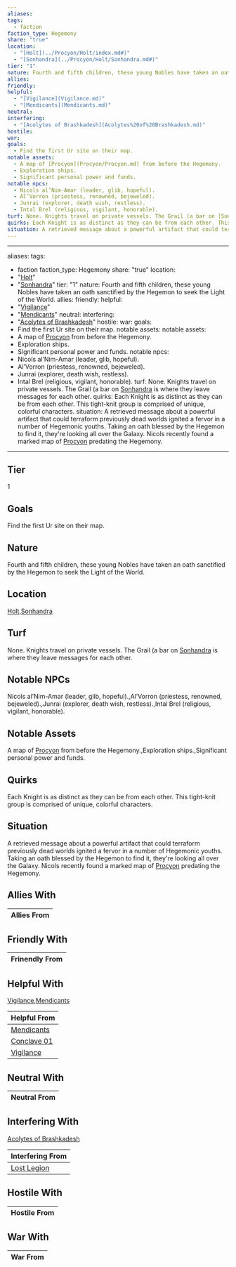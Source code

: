 ```yaml
---
aliases: 
tags:
  - faction
faction_type: Hegemony
share: "true"
location:
  - "[Holt](../Procyon/Holt/index.md#)"
  - "[Sonhandra](../Procyon/Holt/Sonhandra.md#)"
tier: "1"
nature: Fourth and fifth children, these young Nobles have taken an oath sanctified by the Hegemon to seek the Light of the World.
allies: 
friendly: 
helpful:
  - "[Vigilance](Vigilance.md)"
  - "[Mendicants](Mendicants.md)"
neutral: 
interfering:
  - "[Acolytes of Brashkadesh](Acolytes%20of%20Brashkadesh.md)"
hostile: 
war: 
goals:
  - Find the first Ur site on their map.
notable assets:
  - A map of [Procyon](Procyon/Procyon.md) from before the Hegemony.
  - Exploration ships.
  - Significant personal power and funds.
notable npcs:
  - Nicols al’Nim-Amar (leader, glib, hopeful).
  - Al’Vorron (priestess, renowned, bejeweled).
  - Junrai (explorer, death wish, restless).
  - Intal Brel (religious, vigilant, honorable).
turf: None. Knights travel on private vessels. The Grail (a bar on [Sonhandra](../Procyon/Holt/Sonhandra.md#) is where they leave messages for each other.
quirks: Each Knight is as distinct as they can be from each other. This tight-knit group is comprised of unique, colorful characters.
situation: A retrieved message about a powerful artifact that could terraform previously dead worlds ignited a fervor in a number of Hegemonic youths. Taking an oath blessed by the Hegemon to find it, they're looking all over the Galaxy. Nicols recently found a marked map of [Procyon](Procyon/Procyon.md) predating the Hegemony.
---
```

---
aliases: 
tags:
  - faction
faction_type: Hegemony
share: "true"
location:
  - "[Holt](../Procyon/Holt/index.md#)"
  - "[Sonhandra](../Procyon/Holt/Sonhandra.md#)"
tier: "1"
nature: Fourth and fifth children, these young Nobles have taken an oath sanctified by the Hegemon to seek the Light of the World.
allies: 
friendly: 
helpful:
  - "[Vigilance](Vigilance.md)"
  - "[Mendicants](Mendicants.md)"
neutral: 
interfering:
  - "[Acolytes of Brashkadesh](Acolytes%20of%20Brashkadesh.md)"
hostile: 
war: 
goals:
  - Find the first Ur site on their map.
notable assets:
notable assets:
- A map of [Procyon](Procyon/Procyon.md) from before the Hegemony.
- Exploration ships.
- Significant personal power and funds.
notable npcs:
- Nicols al’Nim-Amar (leader, glib, hopeful).
- Al’Vorron (priestess, renowned, bejeweled).
- Junrai (explorer, death wish, restless).
- Intal Brel (religious, vigilant, honorable).
turf: None. Knights travel on private vessels. The Grail (a bar on [Sonhandra](../Procyon/Holt/Sonhandra.md#) is where they leave messages for each other.
quirks: Each Knight is as distinct as they can be from each other. This tight-knit group is comprised of unique, colorful characters.
situation: A retrieved message about a powerful artifact that could terraform previously dead worlds ignited a fervor in a number of Hegemonic youths. Taking an oath blessed by the Hegemon to find it, they're looking all over the Galaxy. Nicols recently found a marked map of [Procyon](Procyon/Procyon.md) predating the Hegemony.
---
## Tier

1

## Goals

Find the first Ur site on their map.

## Nature

Fourth and fifth children, these young Nobles have taken an oath sanctified by the Hegemon to seek the Light of the World.

## Location

[Holt](../Procyon/Holt/index.md.md#.md#),[Sonhandra](../Procyon/Holt/Sonhandra.md.md#.md#.md#.md#)

## Turf

None. Knights travel on private vessels. The Grail (a bar on [Sonhandra](Procyon/Holt/Sonhandra.md) is where they leave messages for each other.

## Notable NPCs

Nicols al’Nim-Amar (leader, glib, hopeful).,Al’Vorron (priestess, renowned, bejeweled).,Junrai (explorer, death wish, restless).,Intal Brel (religious, vigilant, honorable).

## Notable Assets

A map of [Procyon](Procyon/Procyon.md) from before the Hegemony.,Exploration ships.,Significant personal power and funds.

## Quirks

Each Knight is as distinct as they can be from each other. This tight-knit group is comprised of unique, colorful characters.

## Situation

A retrieved message about a powerful artifact that could terraform previously dead worlds ignited a fervor in a number of Hegemonic youths. Taking an oath blessed by the Hegemon to find it, they're looking all over the Galaxy. Nicols recently found a marked map of [Procyon](Procyon/Procyon.md) predating the Hegemony.

## Allies With



| Allies From |
| ----------- |


## Friendly With



| Frinendly From |
| -------------- |


## Helpful With

[Vigilance](./Vigilance.md),[Mendicants](./Mendicants.md)

| Helpful From                             |
| ---------------------------------------- |
| [Mendicants](./Mendicants.md)   |
| [Conclave 01](./Conclave%2001.md) |
| [Vigilance](./Vigilance.md)     |


## Neutral With




| Neutral From |
| ------------ |



## Interfering With

[Acolytes of Brashkadesh](./Acolytes%20of%20Brashkadesh.md)


| Interfering From                         |
| ---------------------------------------- |
| [Lost Legion](./Lost%20Legion.md) |



## Hostile With




| Hostile From |
| ------------ |



## War With



| War From |
| -------- |


